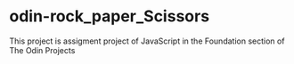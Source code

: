 # odin-rock_paper_Scissors
This project is assigment project of JavaScript in the Foundation section of The Odin Projects 
